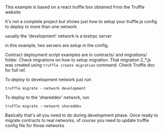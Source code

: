 This example is based on a react truffle box obtained frmo the Truffle website

It's not a complete project but shows just how to setup your truffle.js config to deploy to more than one network

usually the 'development' network is a testrpc server

in this example, two servers are setup in the config. 

Contract deployment script examples are in contracts/ and migrations/ folder. Check migrations on how to setup migration. That migration 2_*.js was created using ```truffle create migration``` command. Check Truffle doc for full ref.

To deploy to development network just run

    truffle migrate --network development

To deploy to the 'shareddev' network, run

    truffle migrate --network shareddev


Basically that's all you need to do during development phase. Once ready to migrate contracts to real networks, of course you need to update truffle config file for those networks


